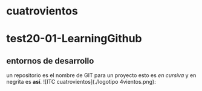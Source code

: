 cuatrovientos
============
# test20-01-LearningGithub
## entornos de desarrollo
un repositorio es el nombre de GIT para un proyecto
esto es _en cursiva_ y en negrita es **así**.
![ITC cuatrovientos](./logotipo 4vientos.png):
